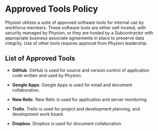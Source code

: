 # Approved Tools Policy

Physion utilizes a suite of approved software tools for internal use by workforce members. These software tools are either self-hosted, with security managed by Physion, or they are hosted by a Subcontractor with appropriate business associate agreements in place to preserve data integrity. Use of other tools requires approval from Physion leadership.

## List of Approved Tools

* **GitHub**. GitHub is used for source and version control of application code written and used by Physion.

* **Google Apps**. Google Apps is used for email and document collaboration.

* **New Relic**. New Relic is used for application and server monitoring.

* **Trello**. Trello is used for project and development planning, and development work board.

* **Dropbox**. Dropbox is used for document collaboration.
